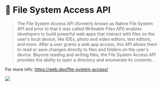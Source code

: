 # 📁 File System Access API
> The File System Access API (formerly known as Native File System API and prior to that it was called Writeable Files API) enables developers to build powerful web apps that interact with files on the user's local device, like IDEs, photo and video editors, text editors, and more. After a user grants a web app access, this API allows them to read or save changes directly to files and folders on the user's device. Beyond reading and writing files, the File System Access API provides the ability to open a directory and enumerate its contents.

For more info: https://web.dev/file-system-access/

<img src="https://i.ibb.co/gMLjBgG/lol.png" />

